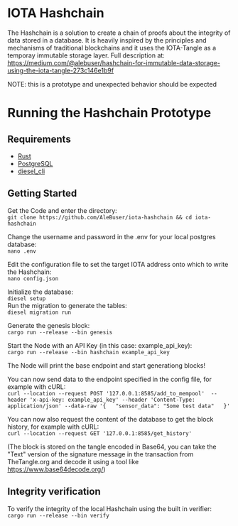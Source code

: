 # IOTA Hashchain
The Hashchain is a solution to create a chain of proofs about the integrity of data stored in a database. It is heavily inspired by the principles and mechanisms of traditional blockchains and it uses the IOTA-Tangle as a temporay immutable storage layer.
Full description at: https://medium.com/@alebuser/hashchain-for-immutable-data-storage-using-the-iota-tangle-273c146e1b9f

NOTE: this is a prototype and unexpected behavior should be expected


# Running the Hashchain Prototype 

## Requirements
* [Rust](https://www.rust-lang.org/tools/install)
* [PostgreSQL](https://www.postgresql.org/download/linux/ubuntu/)
* [diesel_cli](https://crates.io/crates/diesel_cli)

## Getting Started
Get the Code and enter the directory:  
`git clone https://github.com/AleBuser/iota-hashchain && cd iota-hashchain`  

Change the username and password in the .env for your local postgres database:  
`nano .env`  

Edit the configuration file to set the target IOTA address onto which to write the Hashchain:  
`nano config.json`  
 
Initialize the database:  
`diesel setup`    
Run the migration to generate the tables:  
`diesel migration run`  

Generate the genesis block:  
`cargo run --release --bin genesis`

Start the Node with an API Key (in this case: example_api_key):  
`cargo run --release --bin hashchain example_api_key`    

The Node will print the base endpoint and start generationg blocks!  

You can now send data to the endpoint specified in the config file, for example with cURL:  
`curl --location --request POST '127.0.0.1:8585/add_to_mempool' 
--header 'x-api-key: example_api_key'
--header 'Content-Type: application/json'
--data-raw '{  
    "sensor_data": "Some test data"  
}'`  

You can now also request the content of the database to get the block history, for example with cURL:  
`curl --location --request GET '127.0.0.1:8585/get_history'`
  
(The block is stored on the tangle encoded in Base64, you can take the "Text" version of the signature message in the transaction from TheTangle.org and decode it using a tool like https://www.base64decode.org/)
 
## Integrity verification
To verify the integrity of the local Hashchain using the built in verifier:  
`cargo run --release --bin verify`
